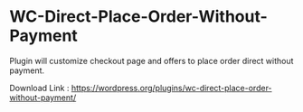 # WC-Direct-Place-Order-Without-Payment

Plugin will customize checkout page and offers to place order direct without payment.
 
 Download Link : https://wordpress.org/plugins/wc-direct-place-order-without-payment/
 
 
